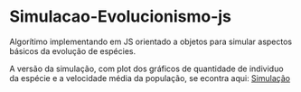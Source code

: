 # Simulacao-Evolucionismo-js
Algorítimo implementando em JS orientado a objetos para simular aspectos básicos da evolução de espécies.

A versão da simulação, com plot dos gráficos de quantidade de individuo da espécie e a velocidade média da população, se econtra aqui: [Simulação](https://diogo-felipe.github.io/Simulacao-Evolucionismo-js/)
